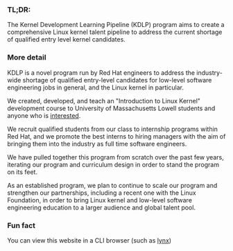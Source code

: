 ### TL;DR:

The Kernel Development Learning Pipeline (KDLP) program aims to create a comprehensive Linux kernel talent pipeline to address the current shortage of qualified entry level kernel candidates. 

### More detail

KDLP is a novel program run by Red Hat engineers to address the industry-wide shortage of qualified entry-level candidates for low-level software engineering jobs in general, and the Linux kernel in particular.

We created, developed, and teach an "Introduction to Linux Kernel" development course to University of Massachusetts Lowell students and anyone who is [interested](https://mentorship.lfx.linuxfoundation.org/project/958fe36a-d763-4422-81af-c5ecf2465957).

We recruit qualified students from our class to internship programs within Red Hat, and we promote the best interns to hiring managers with the aim of bringing them into the industry as full time software engineers.

We have pulled together this program from scratch over the past few years, iterating our program and curriculum design in order to stand the program on its feet.

As an established program, we plan to continue to scale our program and strengthen our partnerships, including a recent one with the Linux Foundation, in order to bring Linux kernel and low-level software engineering education to a larger audience and global talent pool.

### Fun fact

You can view this website in a CLI browser (such as [lynx](https://lynx.invisible-island.net/lynx2.8.9/index.html))
